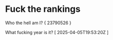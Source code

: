# Fuck the rankings

Who the hell am I?
{ 23790526 }

What fucking year is it?
[ 2025-04-05T19:53:20Z ]
